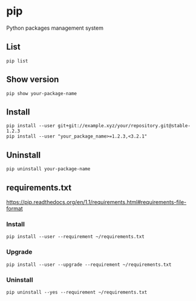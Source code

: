 # pip

Python packages management system

## List

    pip list

## Show version

    pip show your-package-name

## Install

    pip install --user git+git://example.xyz/your/repository.git@stable-1.2.3
    pip install --user "your_package_name>=1.2.3,<3.2.1"

## Uninstall

    pip uninstall your-package-name

## requirements.txt

<https://pip.readthedocs.org/en/1.1/requirements.html#requirements-file-format>

### Install

    pip install --user --requirement ~/requirements.txt

### Upgrade

    pip install --user --upgrade --requirement ~/requirements.txt

### Uninstall

    pip uninstall --yes --requirement ~/requirements.txt
